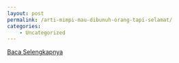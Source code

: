 ```yaml
---
layout: post
permalink: /arti-mimpi-mau-dibunuh-orang-tapi-selamat/
categories:
    - Uncategorized
---
```


[Baca Selengkapnya](/06)
